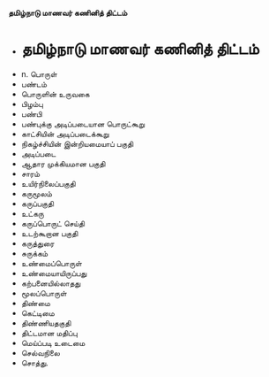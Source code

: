 **தமிழ்நாடு மாணவர் கணினித் திட்டம்**
- # தமிழ்நாடு மாணவர் கணினித் திட்டம்
- n. பொருள்
- பண்டம்
-   பொருளின் உருவகை
-  பிழம்பு
- பண்பி
- பண்புக்கு அடிப்படையான பொருட்கூறு
- காட்சியின் அடிப்படைக்கூறு
- நிகழ்ச்சியின் இன்றியமையாப் பகுதி
- அடிப்படை
- ஆதார முக்கியமான பகுதி
- சாரம்
- உயிர்நிலைப்பகுதி
- கருமூலம்
- கருப்பகுதி
- உட்கரு
-  கருப்பொருட் செய்தி
- உடற்கூறான   பகுதி
- கருத்துரை
- சுருக்கம்
- உண்மைப்பொருள்
- உண்மையாயிருப்பது
- கற்பனையில்லாதது
-   மூலப்பொருள்
- திண்மை
- கெட்டிமை
- திண்ணியதகுதி
- திட்டமான மதிப்பு
- மெய்ப்படி உடைமை
- செல்வநிலை
- சொத்து.

